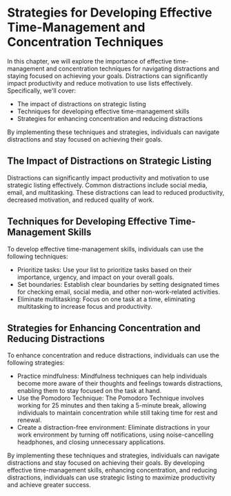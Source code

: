 Strategies for Developing Effective Time-Management and Concentration Techniques
========================================================================================================================================

In this chapter, we will explore the importance of effective time-management and concentration techniques for navigating distractions and staying focused on achieving your goals. Distractions can significantly impact productivity and reduce motivation to use lists effectively. Specifically, we'll cover:

* The impact of distractions on strategic listing
* Techniques for developing effective time-management skills
* Strategies for enhancing concentration and reducing distractions

By implementing these techniques and strategies, individuals can navigate distractions and stay focused on achieving their goals.

The Impact of Distractions on Strategic Listing
-----------------------------------------------

Distractions can significantly impact productivity and motivation to use strategic listing effectively. Common distractions include social media, email, and multitasking. These distractions can lead to reduced productivity, decreased motivation, and reduced quality of work.

Techniques for Developing Effective Time-Management Skills
----------------------------------------------------------

To develop effective time-management skills, individuals can use the following techniques:

* Prioritize tasks: Use your list to prioritize tasks based on their importance, urgency, and impact on your overall goals.
* Set boundaries: Establish clear boundaries by setting designated times for checking email, social media, and other non-work-related activities.
* Eliminate multitasking: Focus on one task at a time, eliminating multitasking to increase focus and productivity.

Strategies for Enhancing Concentration and Reducing Distractions
----------------------------------------------------------------

To enhance concentration and reduce distractions, individuals can use the following strategies:

* Practice mindfulness: Mindfulness techniques can help individuals become more aware of their thoughts and feelings towards distractions, enabling them to stay focused on the task at hand.
* Use the Pomodoro Technique: The Pomodoro Technique involves working for 25 minutes and then taking a 5-minute break, allowing individuals to maintain concentration while still taking time for rest and renewal.
* Create a distraction-free environment: Eliminate distractions in your work environment by turning off notifications, using noise-cancelling headphones, and closing unnecessary applications.

By implementing these techniques and strategies, individuals can navigate distractions and stay focused on achieving their goals. By developing effective time-management skills, enhancing concentration, and reducing distractions, individuals can use strategic listing to maximize productivity and achieve greater success.
